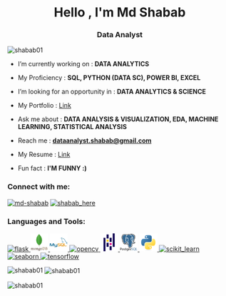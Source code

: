 <h1 align="center">Hello , I'm Md Shabab</h1>
<h3 align="center">Data Analyst</h3>

<p align="left"> <img src="https://komarev.com/ghpvc/?username=shabab01&label=Profile%20views&color=0e75b6&style=flat" alt="shabab01" /> </p>

- I’m currently working on : **DATA ANALYTICS**

- My Proficiency : **SQL, PYTHON (DATA SC), POWER BI, EXCEL**

- I’m looking for an opportunity in : **DATA ANALYTICS & SCIENCE**

- My Portfolio : [Link](https://bit.ly/4g08QsZ)

- Ask me about : **DATA ANALYSIS & VISUALIZATION, EDA, MACHINE LEARNING, STATISTICAL ANALYSIS**

- Reach me : **dataanalyst.shabab@gmail.com**

- My Resume : [Link](https://drive.google.com/file/d/1EPBABwc22ktmxIX8jw-Cl69rKAwjijPq/view?usp=sharing)
- Fun fact : **I'M FUNNY  :)**

<h3 align="left">Connect with me:</h3>
<p align="left">
<a href="https://linkedin.com/in/md-shabab" target="blank"><img align="center" src="https://raw.githubusercontent.com/rahuldkjain/github-profile-readme-generator/master/src/images/icons/Social/linked-in-alt.svg" alt="md-shabab" height="30" width="40" /></a>
<a href="https://instagram.com/_shabab_here_" target="blank"><img align="center" src="https://raw.githubusercontent.com/rahuldkjain/github-profile-readme-generator/master/src/images/icons/Social/instagram.svg" alt="shabab_here" height="30" width="40" /></a>
</p>

<h3 align="left">Languages and Tools:</h3>
<p align="left"> <a href="https://flask.palletsprojects.com/" target="_blank" rel="noreferrer"> <img src="https://www.vectorlogo.zone/logos/pocoo_flask/pocoo_flask-icon.svg" alt="flask" width="40" height="40"/> </a> <a href="https://www.mongodb.com/" target="_blank" rel="noreferrer"> <img src="https://raw.githubusercontent.com/devicons/devicon/master/icons/mongodb/mongodb-original-wordmark.svg" alt="mongodb" width="40" height="40"/> </a> <a href="https://www.mysql.com/" target="_blank" rel="noreferrer"> <img src="https://raw.githubusercontent.com/devicons/devicon/master/icons/mysql/mysql-original-wordmark.svg" alt="mysql" width="40" height="40"/> </a> <a href="https://opencv.org/" target="_blank" rel="noreferrer"> <img src="https://www.vectorlogo.zone/logos/opencv/opencv-icon.svg" alt="opencv" width="40" height="40"/> </a> <a href="https://pandas.pydata.org/" target="_blank" rel="noreferrer"> <img src="https://raw.githubusercontent.com/devicons/devicon/2ae2a900d2f041da66e950e4d48052658d850630/icons/pandas/pandas-original.svg" alt="pandas" width="40" height="40"/> </a> <a href="https://www.postgresql.org" target="_blank" rel="noreferrer"> <img src="https://raw.githubusercontent.com/devicons/devicon/master/icons/postgresql/postgresql-original-wordmark.svg" alt="postgresql" width="40" height="40"/> </a> <a href="https://www.python.org" target="_blank" rel="noreferrer"> <img src="https://raw.githubusercontent.com/devicons/devicon/master/icons/python/python-original.svg" alt="python" width="40" height="40"/> </a> <a href="https://scikit-learn.org/" target="_blank" rel="noreferrer"> <img src="https://upload.wikimedia.org/wikipedia/commons/0/05/Scikit_learn_logo_small.svg" alt="scikit_learn" width="40" height="40"/> </a> <a href="https://seaborn.pydata.org/" target="_blank" rel="noreferrer"> <img src="https://seaborn.pydata.org/_images/logo-mark-lightbg.svg" alt="seaborn" width="40" height="40"/> </a> <a href="https://www.tensorflow.org" target="_blank" rel="noreferrer"> <img src="https://www.vectorlogo.zone/logos/tensorflow/tensorflow-icon.svg" alt="tensorflow" width="40" height="40"/> </a> </p>

<p><img align="left" src="https://github-readme-stats.vercel.app/api/top-langs?username=shabab01&show_icons=true&locale=en&layout=compact" alt="shabab01" /></p>

<p>&nbsp;<img align="center" src="https://github-readme-stats.vercel.app/api?username=shabab01&show_icons=true&locale=en" alt="shabab01" /></p>

<p><img align="center" src="https://github-readme-streak-stats.herokuapp.com/?user=shabab01&" alt="shabab01" /></p>
